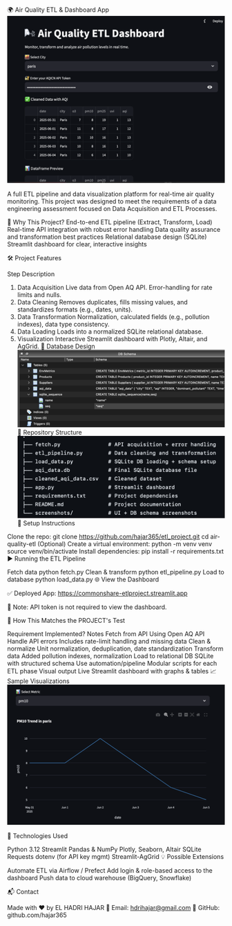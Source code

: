 🌍 Air Quality ETL & Dashboard App
![Dashboard Screenshot](ui.png)

A full ETL pipeline and data visualization platform for real-time air quality monitoring. This project was designed to meet the requirements of a data engineering assessment focused on Data Acquisition and ETL Processes.

📌 Why This Project?
End-to-end ETL pipeline (Extract, Transform, Load)
Real-time API integration with robust error handling
Data quality assurance and transformation best practices
Relational database design (SQLite)
Streamlit dashboard for clear, interactive insights

🛠 Project Features

Step	Description
1. Data Acquisition	Live data from Open AQ API. Error-handling for rate limits and nulls.
2. Data Cleaning	Removes duplicates, fills missing values, and standardizes formats (e.g., dates, units).
3. Data Transformation	Normalization, calculated fields (e.g., pollution indexes), data type consistency.
4. Data Loading	Loads into a normalized SQLite relational database.
5. Visualization	Interactive Streamlit dashboard with Plotly, Altair, and AgGrid.
🧱 Database Design
   ![shema](shema.png)
📁 Repository Structure
![Repository structure](repo.png)
🚀 Setup Instructions

Clone the repo:
git clone https://github.com/hajar365/etl_project.git
cd air-quality-etl
(Optional) Create a virtual environment:
python -m venv venv
source venv/bin/activate
Install dependencies:
pip install -r requirements.txt
▶️ Running the ETL Pipeline

Fetch data
python fetch.py
Clean & transform
python etl_pipeline.py
Load to database
python load_data.py
🌐 View the Dashboard

✅ Deployed App: https://commonshare-etlproject.streamlit.app

📌 Note: API token is not required to view the dashboard.

🧪 How This Matches the PROJECT's Test

Requirement	Implemented?	   Notes
Fetch from API		           Using Open AQ API
Handle API errors		       Includes rate-limit handling and missing data
Clean & normalize		       Unit normalization, deduplication, date standardization
Transform data		           Added pollution indexes, normalization
Load to relational DB	     SQLite with structured schema
Use automation/pipeline		   Modular scripts for each ETL phase
Visual output		           Live Streamlit dashboard with graphs & tables
📈 Sample Visualizations
![Pollution Chart](plot.png)


🧠 Technologies Used

Python 3.12
Streamlit
Pandas & NumPy
Plotly, Seaborn, Altair
SQLite
Requests
dotenv (for API key mgmt)
Streamlit-AgGrid
💡 Possible Extensions

Automate ETL via Airflow / Prefect
Add login & role-based access to the dashboard
Push data to cloud warehouse (BigQuery, Snowflake)

📬 Contact

Made with ❤️ by EL HADRI HAJAR
📧 Email: hdrihajar@gmail.com
🔗 GitHub: github.com/hajar365
